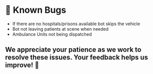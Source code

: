 # 🐛 Known Bugs

- If there are no hospitals/prisons available bot skips the vehicle
- Bot not leaving patients at scene when needed
- Ambulance Units not being dispatched

## We appreciate your patience as we work to resolve these issues. Your feedback helps us improve! 🙌